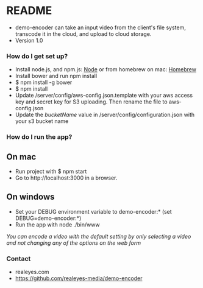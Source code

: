 # README #

* demo-encoder can take an input video from the client's file system, transcode it in the cloud, and upload to cloud storage.
* Version 1.0

### How do I get set up? ###

* Install node.js, and npm.js: [Node](https://nodejs.org/en/) or from homebrew on mac: [Homebrew](http://brew.sh/)
* Install bower and run npm install
* $ npm install -g bower
* $ npm install
* Update /server/config/aws-config.json.template with your aws access key and secret key for S3 uploading. Then rename the file to aws-config.json
* Update the *bucketName* value in /server/config/configuration.json with your s3 bucket name

### How do I run the app? ###

## On mac ##
* Run project with $ npm start
* Go to http://localhost:3000 in a browser.
## On windows ##
* Set your DEBUG environment variable to demo-encoder:*  (set DEBUG=demo-encoder:*)
* Run the app with node ./bin/www




*You can encode a video with the default setting by only selecting a video and not changing any of the options on the web form*

### Contact ###

* realeyes.com
* https://github.com/realeyes-media/demo-encoder